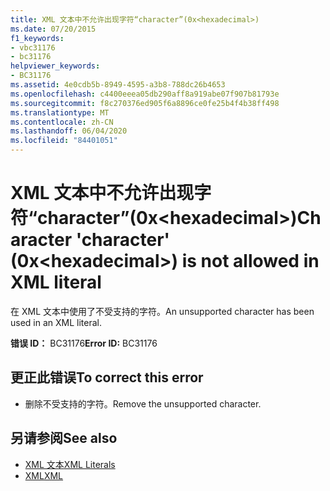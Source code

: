 ```yaml
---
title: XML 文本中不允许出现字符“character”(0x<hexadecimal>)
ms.date: 07/20/2015
f1_keywords:
- vbc31176
- bc31176
helpviewer_keywords:
- BC31176
ms.assetid: 4e0cdb5b-8949-4595-a3b8-788dc26b4653
ms.openlocfilehash: c4400eeea05db290aff8a919abe07f907b81793e
ms.sourcegitcommit: f8c270376ed905f6a8896ce0fe25b4f4b38ff498
ms.translationtype: MT
ms.contentlocale: zh-CN
ms.lasthandoff: 06/04/2020
ms.locfileid: "84401051"
---
```

# <a name="character-character-0xhexadecimal-is-not-allowed-in-xml-literal"></a><span data-ttu-id="a39c8-102">XML 文本中不允许出现字符“character”(0x\<hexadecimal>)</span><span class="sxs-lookup"><span data-stu-id="a39c8-102">Character 'character' (0x\<hexadecimal>) is not allowed in XML literal</span></span>
<span data-ttu-id="a39c8-103">在 XML 文本中使用了不受支持的字符。</span><span class="sxs-lookup"><span data-stu-id="a39c8-103">An unsupported character has been used in an XML literal.</span></span>  
  
 <span data-ttu-id="a39c8-104">**错误 ID：** BC31176</span><span class="sxs-lookup"><span data-stu-id="a39c8-104">**Error ID:** BC31176</span></span>  
  
## <a name="to-correct-this-error"></a><span data-ttu-id="a39c8-105">更正此错误</span><span class="sxs-lookup"><span data-stu-id="a39c8-105">To correct this error</span></span>  
  
- <span data-ttu-id="a39c8-106">删除不受支持的字符。</span><span class="sxs-lookup"><span data-stu-id="a39c8-106">Remove the unsupported character.</span></span>  
  
## <a name="see-also"></a><span data-ttu-id="a39c8-107">另请参阅</span><span class="sxs-lookup"><span data-stu-id="a39c8-107">See also</span></span>

- [<span data-ttu-id="a39c8-108">XML 文本</span><span class="sxs-lookup"><span data-stu-id="a39c8-108">XML Literals</span></span>](../language-reference/xml-literals/index.md)
- [<span data-ttu-id="a39c8-109">XML</span><span class="sxs-lookup"><span data-stu-id="a39c8-109">XML</span></span>](../programming-guide/language-features/xml/index.md)
